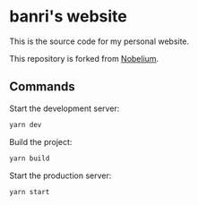 # banri's website

This is the source code for my personal website.

This repository is forked from [Nobelium](https://github.com/craigary/nobelium).


## Commands

Start the development server:

```bash
yarn dev
```

Build the project:

```bash
yarn build
```

Start the production server:

```bash
yarn start
```
